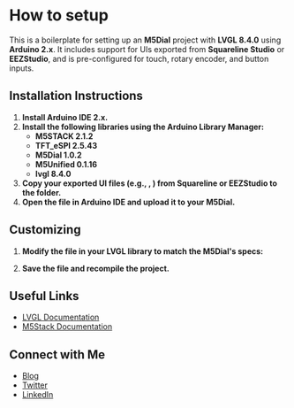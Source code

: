 # How to setup

This is a boilerplate for setting up an **M5Dial** project with **LVGL 8.4.0** using **Arduino 2.x**. It includes support for UIs exported from **Squareline Studio** or **EEZStudio**, and is pre-configured for touch, rotary encoder, and button inputs.

## Installation Instructions

1. **Install Arduino IDE 2.x.**
2. **Install the following libraries using the Arduino Library Manager:**
   - **M5STACK 2.1.2**
   - **TFT_eSPI 2.5.43**
   - **M5Dial 1.0.2**
   - **M5Unified 0.1.16**
   - **lvgl 8.4.0**
3. **Copy your exported UI files (e.g., , ) from Squareline or EEZStudio to the  folder.**
4. **Open the  file in Arduino IDE and upload it to your M5Dial.**

## Customizing

1. **Modify the  file in your LVGL library to match the M5Dial's specs:**

2. **Save the file and recompile the project.**

## Useful Links

- [LVGL Documentation](https://docs.lvgl.io/)
- [M5Stack Documentation](https://docs.m5stack.com/)

## Connect with Me

- [Blog](https://nerudo.substack.com)
- [Twitter](https://x.com/NerdGr8)
- [LinkedIn](https://www.linkedin.com/in/nerudomregi/)